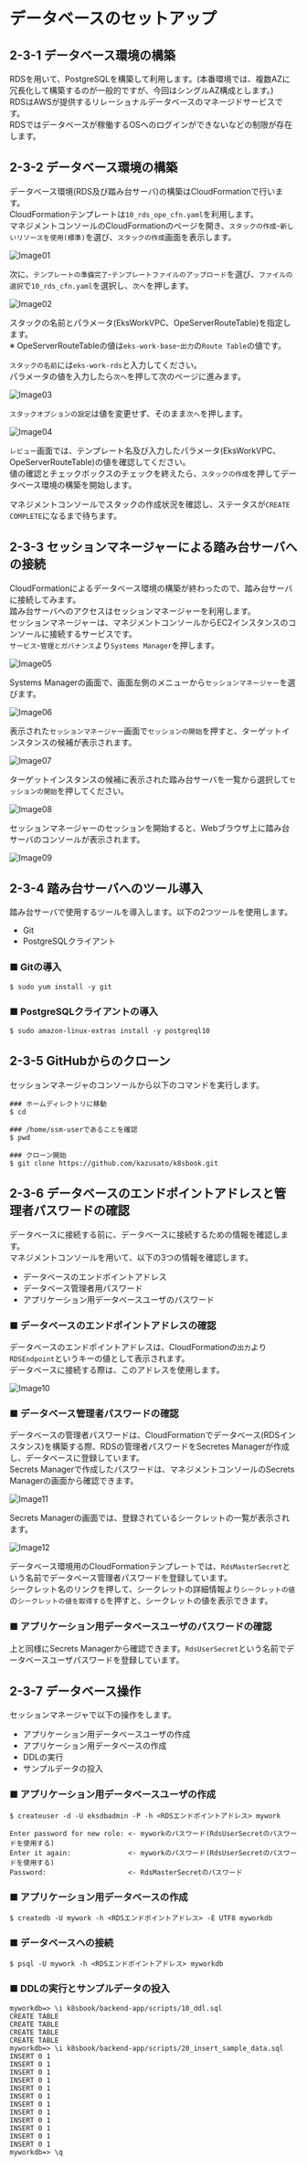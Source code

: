 # データベースのセットアップ
## 2-3-1 データベース環境の構築
RDSを用いて、PostgreSQLを構築して利用します。(本番環境では、複数AZに冗長化して構築するのが一般的ですが、今回はシングルAZ構成とします。)  
RDSはAWSが提供するリレーショナルデータベースのマネージドサービスです。  
RDSではデータベースが稼働するOSへのログインができないなどの制限が存在します。
## 2-3-2 データベース環境の構築
データベース環境(RDS及び踏み台サーバ)の構築はCloudFormationで行います。  
CloudFormationテンプレートは`10_rds_ope_cfn.yaml`を利用します。  
マネジメントコンソールのCloudFormationのページを開き、`スタックの作成`-`新しいリソースを使用(標準)`を選び、`スタックの作成`画面を表示します。
  
![Image01](./images/2-3-1.png)
  
次に、`テンプレートの準備完了`-`テンプレートファイルのアップロード`を選び、`ファイルの選択`で`10_rds_cfn.yaml`を選択し、`次へ`を押します。
  
![Image02](./images/2-3-2.png)
  
スタックの名前とパラメータ(EksWorkVPC、OpeServerRouteTable)を指定します。  
※ OpeServerRouteTableの値は`eks-work-base`-`出力`の`Route Table`の値です。  
  
`スタックの名前`には`eks-work-rds`と入力してください。  
パラメータの値を入力したら`次へ`を押して次のページに進みます。
  
![Image03](./images/2-3-3.png)
  
`スタックオプションの設定`は値を変更せず、そのまま`次へ`を押します。
  
![Image04](./images/2-3-4.png)
  
`レビュー`画面では、テンプレート名及び入力したパラメータ(EksWorkVPC、OpeServerRouteTable)の値を確認してください。   
値の確認とチェックボックスのチェックを終えたら、`スタックの作成`を押してデータベース環境の構築を開始します。
  
マネジメントコンソールでスタックの作成状況を確認し、ステータスが`CREATE COMPLETE`になるまで待ちます。
## 2-3-3 セッションマネージャーによる踏み台サーバへの接続
CloudFormationによるデータベース環境の構築が終わったので、踏み台サーバに接続してみます。  
踏み台サーバへのアクセスはセッションマネージャーを利用します。  
セッションマネージャーは、マネジメントコンソールからEC2インスタンスのコンソールに接続するサービスです。  
`サービス`-`管理とガバナンス`より`Systems Manager`を押します。
  
![Image05](./images/2-3-5.png)
  
Systems Managerの画面で、画面左側のメニューから`セッションマネージャー`を選びます。
  
![Image06](./images/2-3-6.png)
  
表示された`セッションマネージャー`画面で`セッションの開始`を押すと、ターゲットインスタンスの候補が表示されます。
  
![Image07](./images/2-3-7.png)
  
ターゲットインスタンスの候補に表示された踏み台サーバを一覧から選択して`セッションの開始`を押してください。
  
![Image08](./images/2-3-8.png)
  
セッションマネージャーのセッションを開始すると、Webブラウザ上に踏み台サーバのコンソールが表示されます。
  
![Image09](./images/2-3-9.png)
  
## 2-3-4 踏み台サーバへのツール導入
踏み台サーバで使用するツールを導入します。以下の2つツールを使用します。
- Git
- PostgreSQLクライアント

### ■ Gitの導入
```
$ sudo yum install -y git
```
### ■ PostgreSQLクライアントの導入
```
$ sudo amazon-linux-extras install -y postgreql10
```
## 2-3-5 GitHubからのクローン
セッションマネージャのコンソールから以下のコマンドを実行します。
```
### ホームディレクトリに移動
$ cd

### /home/ssm-userであることを確認
$ pwd

### クローン開始
$ git clone https://github.com/kazusato/k8sbook.git
```
## 2-3-6 データベースのエンドポイントアドレスと管理者パスワードの確認
データベースに接続する前に、データベースに接続するための情報を確認します。  
マネジメントコンソールを用いて、以下の3つの情報を確認します。
- データベースのエンドポイントアドレス
- データベース管理者用パスワード
- アプリケーション用データベースユーザのパスワード

### ■ データベースのエンドポイントアドレスの確認
データベースのエンドポイントアドレスは、CloudFormationの`出力`より`RDSEndpoint`というキーの値として表示されます。  
データベースに接続する際は、このアドレスを使用します。
  
![Image10](./images/2-3-10.png)
  
### ■ データベース管理者パスワードの確認
データベースの管理者パスワードは、CloudFormationでデータベース(RDSインスタンス)を構築する際、RDSの管理者パスワードをSecretes Managerが作成し、データベースに登録しています。  
Secrets Managerで作成したパスワードは、マネジメントコンソールのSecrets Managerの画面から確認できます。
  
![Image11](./images/2-3-11.png)
  
Secrets Managerの画面では、登録されているシークレットの一覧が表示されます。
  
![Image12](./images/2-3-12.png)
  
データベース環境用のCloudFormationテンプレートでは、`RdsMasterSecret`という名前でデータベース管理者パスワードを登録しています。  
シークレット名のリンクを押して、シークレットの詳細情報より`シークレットの値`の`シークレットの値を取得する`を押すと、シークレットの値を表示できます。
### ■ アプリケーション用データベースユーザのパスワードの確認
上と同様にSecrets Managerから確認できます。`RdsUserSecret`という名前でデータベースユーザパスワードを登録しています。
## 2-3-7 データベース操作
セッションマネージャで以下の操作をします。
- アプリケーション用データベースユーザの作成
- アプリケーション用データベースの作成
- DDLの実行
- サンプルデータの投入

### ■ アプリケーション用データベースユーザの作成
```
$ createuser -d -U eksdbadmin -P -h <RDSエンドポイントアドレス> mywork
```
```
Enter password for new role: <- myworkのパスワード(RdsUserSecretのパスワードを使用する)
Enter it again:              <- myworkのパスワード(RdsUserSecretのパスワードを使用する)
Password:                    <- RdsMasterSecretのパスワード
```
### ■ アプリケーション用データベースの作成
```
$ createdb -U mywork -h <RDSエンドポイントアドレス> -E UTF8 myworkdb
```
### ■ データベースへの接続
```
$ psql -U mywork -h <RDSエンドポイントアドレス> myworkdb
```
### ■ DDLの実行とサンプルデータの投入
```
myworkdb=> \i k8sbook/backend-app/scripts/10_ddl.sql
CREATE TABLE
CREATE TABLE
CREATE TABLE
CREATE TABLE
myworkdb=> \i k8sbook/backend-app/scripts/20_insert_sample_data.sql
INSERT 0 1
INSERT 0 1
INSERT 0 1
INSERT 0 1
INSERT 0 1
INSERT 0 1
INSERT 0 1
INSERT 0 1
INSERT 0 1
INSERT 0 1
INSERT 0 1
INSERT 0 1
myworkdb=> \q
```
